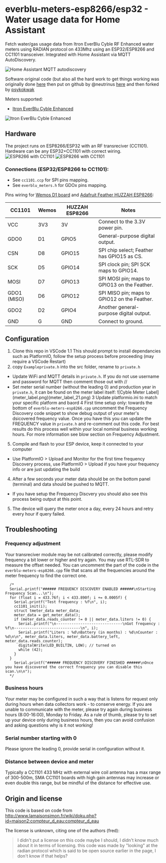 
# everblu-meters-esp8266/esp32 - Water usage data for Home Assistant
Fetch water/gas usage data from Itron EverBlu Cyble RF Enhanced water meters using RADIAN protocol on 433Mhz using an ESP32/ESP8266 and CC1101 transceiver. Integrated with Home Assistant via MQTT AutoDiscovery. 

![Home Assistant MQTT autodiscovery](MQTT_HASS.jpg)

Software original code (but also all the hard work to get things working was originally done [here](http://www.lamaisonsimon.fr/wiki/doku.php?id=maison2:compteur_d_eau:compteur_d_eau) then put on github by @neutrinus [here](https://github.com/neutrinus/everblu-meters) and then forked by [psykokwak](https://github.com/psykokwak-com/everblu-meters-esp8266)

Meters supported:
- [Itron EverBlu Cyble Enhanced](https://multipartirtaanugra.com/wp-content/uploads/2020/09/09.-Cyble-RF.pdf)

![Itron EverBlu Cyble Enhanced](meter.jpg)

## Hardware
The project runs on ESP8266/ESP32 with an RF transreciver (CC1101). Hardware can be any ESP32+CC1101 with correct wiring.
![ESP8266 with CC1101](board2.jpg)
![ESP8266 with CC1101](board.jpg)

### Connections (ESP32/ESP8266 to CC1101):
- See `cc1101.ccp` for SPI pins mapping.
- See `everblu_meters.h` for GDOx pins mapping.

Pins wiring for [Wemos D1 board](https://www.wemos.cc/en/latest/d1/index.html) and [Adafruit Feather HUZZAH ESP8266](https://learn.adafruit.com/adafruit-feather-huzzah-esp8266/pinouts):

| **CC1101**  | **Wemos** | **HUZZAH ESP8266** | **Notes**                                      |
|-------------|-----------|---------------------------|------------------------------------------------|
| VCC         | 3V3       | 3V                       | Connect to the 3.3V power pin.                |
| GDO0        | D1        | GPIO5                    | General-purpose digital output.               |
| CSN         | D8        | GPIO15                   | SPI chip select; Feather has GPIO15 as CS.    |
| SCK         | D5        | GPIO14                   | SPI clock pin; SPI SCK maps to GPIO14.        |
| MOSI        | D7        | GPIO13                   | SPI MOSI pin; maps to GPIO13 on the Feather.  |
| GDO1 (MISO) | D6        | GPIO12                   | SPI MISO pin; maps to GPIO12 on the Feather.  |
| GDO2        | D2        | GPIO4                    | Another general-purpose digital output.       |
| GND         | G         | GND                      | Connect to ground.                            |

## Configuration 
1. Clone this repo in VSCode
1.1 This should prompt to install dependancies such as PlatformIO, follow the setup process before proceeding (may require a VSCode Restart)
2. copy `Exampleprivate.h` into the src folder, rename to `private.h` 
* Update WiFi and MQTT details in `private.h`. If you do not use username and password for MQTT then comment those out with //
* Set meter serial number (without the leading 0) and production year in `private.h`, it can be found on the meter label itself:
![Cyble Meter Label]
(meter_label.png)(meter_label_21.png)
3 Update platformio.ini to match your specific platform and baord
4 First time setup only: towards the bottom of `everblu-meters-esp8266.cpp` uncomment the Frequency Discovery code snippet to show debug output of your meter's dsicovered frequency value. Once you have this you can update the FREQUENCY value in `private.h` and re-comment out this code. For best results do this process well within your local nominal business working hours. For more information see blow section on Frequency Adjustment. 
5. Compile and flash to your ESP device, keep it connected to your computer 
* Use PlatformIO > Upload and Monitor for the first time frequency Discovery process, use PlatformIO > Upload if you have your frequency info or are just updating the build 
4. After a few seconds your meter data should be on the bottom panel (terminal) and data should be pushed to MQTT. 
* If you have setup the Frequency Discvery you should also see this process being output at this point.
5. The device will query the meter once a day, every 24 hours and retry every hour if query failed.

## Troubleshooting

### Frequency adjustment
Your transreciver module may be not calibrated correctly, please modify frequency a bit lower or higher and try again. You may use RTL-SDR to measure the offset needed.
You can uncomment the part of the code in the `everblu-meters-esp8266.cpp` file that scans all the frequencies around the meter frequency to find the correct one.

```
  /*
  Serial.printf("###### FREQUENCY DISCOVERY ENABLED ######\nStarting Frequency Scan...\n");
  for (float i = 433.76f; i < 433.890f; i += 0.0005f) {
    Serial.printf("Test frequency : %f\n", i);
    cc1101_init(i);
    struct tmeter_data meter_data;
    meter_data = get_meter_data();
    if (meter_data.reads_counter != 0 || meter_data.liters != 0) {
      Serial.printf("\n------------------------------\nGot frequency : %f\n------------------------------\n", i);
      Serial.printf("Liters : %d\nBattery (in months) : %d\nCounter : %d\n\n", meter_data.liters, meter_data.battery_left, meter_data.reads_counter);
      digitalWrite(LED_BUILTIN, LOW); // turned on
      while (42);
    }
  }
    Serial.printf("###### FREQUENCY DISCOVERY FINISHED ######\nOnce you have discovered the correct frequency you can disable this scan.\n\n");
  */
```

### Business hours
Your meter may be configured in such a way that is listens for request only during hours when data collectors work - to conserve energy. If you are unable to communicate with the meter, please try again during business hours (8:00-16:00), Monday to Friday. As a rule of thumb, please try to set up your device only during business hours, then you can avoid confusion and asking questions why is it not working!  

### Serial number starting with 0
Please ignore the leading 0, provide serial in configuration without it.

### Distance between device and meter
Typically a CC1101 433 MHz with external wire coil antenna has a max range of 300-500m, SMA CC1101 boards with high gain antennas may increase or even double this range, but be mindful of the distance for effective use.

## Origin and license

This code is based on code from http://www.lamaisonsimon.fr/wiki/doku.php?id=maison2:compteur_d_eau:compteur_d_eau 

The license is unknown, citing one of the authors (fred):

> I didn't put a license on this code maybe I should, I didn't know much about it in terms of licensing.
> this code was made by "looking" at the radian protocol which is said to be open source earlier in the page, I don't know if that helps?

